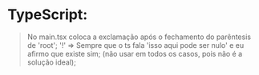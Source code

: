 # TypeScript:

> No main.tsx coloca a exclamação após o fechamento do parêntesis de 'root';
> '!' => Sempre que o ts fala 'isso aqui pode ser nulo' e eu afirmo que existe sim; (não usar em todos os casos, pois não é a solução ideal);
> 